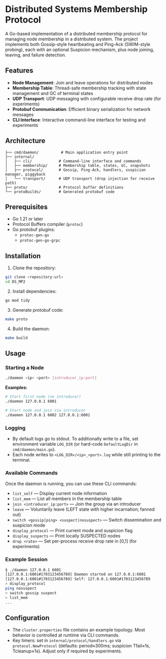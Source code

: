 # Distributed Systems Membership Protocol

A Go-based implementation of a distributed membership protocol for managing node membership in a distributed system. The project implements both Gossip-style heartbeating and Ping-Ack (SWIM-style probing), each with an optional Suspicion mechanism, plus node joining, leaving, and failure detection.

## Features

- **Node Management**: Join and leave operations for distributed nodes
- **Membership Table**: Thread-safe membership tracking with state management and GC of terminal states
- **UDP Transport**: UDP messaging with configurable receive drop rate (for experiments)
- **Protobuf Communication**: Efficient binary serialization for network messages
- **CLI Interface**: Interactive command-line interface for testing and experiments

## Architecture

```
├── cmd/daemon/          # Main application entry point
├── internal/
│   ├── cli/            # Command-line interface and commands
│   ├── membership/     # Membership table, states, GC, snapshots
│   ├── protocol/       # Gossip, Ping-Ack, handlers, suspicion manager, piggyback
│   └── transport/      # UDP transport (drop injection for receive path)
├── proto/              # Protocol buffer definitions
└── protoBuilds/        # Generated protobuf code
```

## Prerequisites

- Go 1.21 or later
- Protocol Buffers compiler (`protoc`)
- Go protobuf plugins:
  - `protoc-gen-go`
  - `protoc-gen-go-grpc`

## Installation

1. Clone the repository:
```bash
git clone <repository-url>
cd DS_MP2
```

2. Install dependencies:
```bash
go mod tidy
```

3. Generate protobuf code:
```bash
make proto
```

4. Build the daemon:
```bash
make build
```

## Usage

### Starting a Node

```bash
./daemon <ip> <port> [introducer_ip:port]
```

**Examples:**
```bash
# Start first node (no introducer)
./daemon 127.0.0.1 6001

# Start node and join via introducer
./daemon 127.0.0.1 6002 127.0.0.1:6001
```

### Logging
- By default logs go to stdout. To additionally write to a file, set environment variable `LOG_DIR` (or hard-code `DefaultLogDir` in `cmd/daemon/main.go`).
- Each node writes to `<LOG_DIR>/<ip>_<port>.log` while still printing to the terminal.

### Available Commands

Once the daemon is running, you can use these CLI commands:

- `list_self` — Display current node information
- `list_mem` — List all members in the membership table
- `join <introducer_ip:port>` — Join the group via an introducer
- `leave` — Voluntarily leave (LEFT state with higher incarnation; fanned out)
- `switch <gossip|ping> <suspect|nosuspect>` — Switch dissemination and suspicion mode
- `display_protocol` — Print current mode and suspicion flag
- `display_suspects` — Print locally SUSPECTED nodes
- `drop <rate>` — Set per-process receive drop rate in [0,1] (for experiments)

### Example Session

```bash
$ ./daemon 127.0.0.1 6001
[127.0.0.1:6001#1703123456789] Daemon started on 127.0.0.1:6001
[127.0.0.1:6001#1703123456789] Self: 127.0.0.1:6001#1703123456789
> display_protocol
ping nosuspect
> switch gossip suspect
> list_mem
...
```

## Configuration

- The `cluster.properties` file contains an example topology. Most behavior is controlled at runtime via CLI commands.
- Key timers: set in `internal/protocol/handlers.go` via `protocol.NewProtocol` (defaults: period≈300ms; suspicion Tfail≈1s, Tcleanup≈1s). Adjust only if required by experiments.
